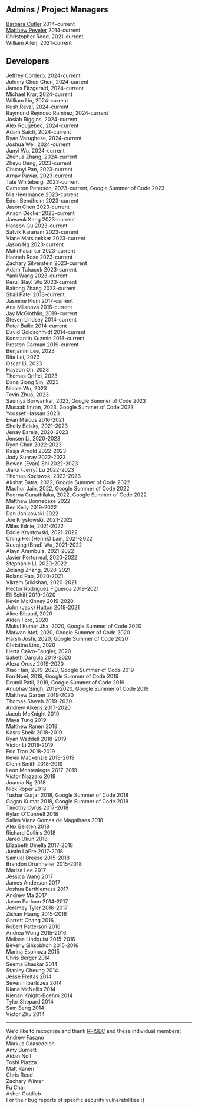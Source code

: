 ## Admins / Project Managers  

[Barbara Cutler](http://www.cs.rpi.edu/~cutler/) 2014-current  
[Matthew Peveler](http://mpeveler.com/) 2014-current  
Christopher Reed, 2021-current  
William Allen, 2021-current  


## Developers  

Jeffrey Cordero, 2024-current  
Johnny Chen Chen, 2024-current  
James Fitzgerald, 2024-current  
Michael Krar, 2024-current  
William Lin, 2024-current  
Kush Raval, 2024-current  
Raymond Reynoso Ramirez, 2024-current  
Josiah Riggins, 2024-current  
Alex Rougebec, 2024-current  
Adam Saich, 2024-current  
Ryan Varughese, 2024-current  
Joshua Wei, 2024-current  
Junyi Wu, 2024-current  
Zhehua Zhang, 2024-current  
Zheyu Deng, 2023-current  
Chuanyi Pan, 2023-current  
Arnav Pawar, 2023-current  
Tate Whiteberg, 2023-current  
Cameron Peterson, 2023-current, Google Summer of Code 2023  
Nia Heermance 2023-current  
Eden Bendheim 2023-current  
Jason Chen 2023-current  
Anson Decker 2023-current  
Jaeseok Kang 2023-current  
Hanson Gu 2023-current  
Sátvik Karanam 2023-current  
Viane Matsibekker 2023-current  
Jason Ng 2023-current  
Mahi Pasarkar 2023-current  
Hannah Rose 2023-current  
Zachary Silverstein 2023-current  
Adam Tuhacek 2023-current  
Yanli Wang 2023-current  
Kerui (Ray) Wu 2023-current  
Bairong Zhang 2023-current  
Shail Patel 2018-current  
Jasmine Plum 2017-current  
Ana Milanova 2016-current  
Jay McGlothlin, 2019-current  
Steven Lindsey 2014-current  
Peter Bailie 2014-current  
David Goldschmidt 2014-current  
Konstantin Kuzmin 2018-current  
Preston Carman 2019-current  
Benjamin Lee, 2023  
Rita Lei, 2023  
Oscar Li, 2023  
Hayeon Oh, 2023  
Thomas Orifici, 2023  
Dana Siong Sin, 2023  
Nicole Wu, 2023  
Tevin Zhuo, 2023  
Saumya Borwankar, 2023, Google Summer of Code 2023  
Musaab Imran, 2023, Google Summer of Code 2023  
Youssef Hassan 2023  
Evan Maicus 2016-2021  
Shelly Belsky, 2021-2023  
Jenay Barela, 2020-2023  
Jensen Li, 2020-2023  
Ryon Chan 2022-2023  
Kasja Arnold 2022-2023  
Jody Sunray 2022-2023  
Bowen (Evan) Shi 2022-2023  
Jiarui (Jerry) Lu 2022-2023  
Thomas Kozlowski 2022-2023  
Akshat Batra, 2022, Google Summer of Code 2022  
Madhur Jain, 2022, Google Summer of Code 2022  
Poorna Gunathilaka, 2022, Google Summer of Code 2022  
Matthew Bonnecaze 2022  
Ben Kelly 2019-2022  
Dan Janikowski 2022  
Joe Krystowski, 2021-2022  
Miles Ednie, 2021-2022  
Eddie Krystowski, 2021-2022  
Ching Hei (Henrik) Lam, 2021-2022  
Xueqing (Brad) Wu, 2021-2022  
Alayn Arambula, 2021-2022  
Javier Portorreal, 2020-2022  
Stephanie Li, 2020-2022  
Zixiang Zhang, 2020-2021  
Roland Rao, 2020-2021  
Vikram Srikishan, 2020-2021  
Hector Rodriguez Figueroa 2019-2021  
Eli Schiff 2019-2020  
Kevin McKinney 2019-2020  
John (Jack) Hulton 2018-2021  
Alice Bibaud, 2020  
Alden Ford, 2020  
Mukul Kumar Jha, 2020, Google Summer of Code 2020  
Marwan Atef, 2020, Google Summer of Code 2020  
Harsh Joshi, 2020, Google Summer of Code 2020  
Christina Lino, 2020  
Herta Calvo-Faugier, 2020  
Saketh Dargula 2019-2020  
Alexa Orosz 2019-2020  
Xiao Han, 2019-2020, Google Summer of Code 2019  
Fon Noel, 2019, Google Summer of Code 2019  
Drumil Patil, 2019, Google Summer of Code 2019  
Anubhav Singh, 2019-2020, Google Summer of Code 2019  
Matthew Garber 2019-2020  
Thomas Shweh 2019-2020  
Andrew Aikens 2017-2020  
Jacob McKnight 2019  
Maya Tung 2019  
Matthew Raneri 2019  
Kasra Sheik 2018-2019  
Ryan Waddell 2018-2019  
Victor Li 2018-2019  
Eric Tran 2018-2019  
Kevin Mackenzie 2018-2019  
Glenn Smith 2018-2019  
Leon Montealegre 2017-2019  
Victor Nazzaro 2018  
Joanna Ng 2018  
Nick Roper 2018  
Tushar Gurjar 2018, Google Summer of Code 2018  
Gagan Kumar  2018, Google Summer of Code 2018  
Timothy Cyrus 2017-2018  
Rylan O'Connell 2018  
Salles Viana Gomes de Magalhaes 2018  
Alex Belsten 2018  
Richard Collins 2018  
Jared Okun 2018  
Elizabeth Dinella 2017-2018  
Justin LaPre 2017-2018  
Samuel Breese 2015-2018  
Brandon Drumheller 2015-2018  
Marisa Lee 2017  
Jessica Wang 2017  
James Anderson 2017  
Joshua Barthlemess 2017  
Andrew Ma 2017  
Jason Parham 2014-2017  
Jeramey Tyler 2016-2017  
Zishan Huang 2015-2016  
Garrett Chang 2016  
Robert Patterson 2016  
Andrea Wong 2015-2016  
Melissa Lindquist 2015-2016  
Beverly Sihsobhon 2015-2016  
Marina Espinoza 2015  
Chris Berger 2014  
Seema Bhaskar 2014  
Stanley Cheung 2014  
Jesse Freitas 2014  
Severin Ibarluzea 2014  
Kiana McNellis 2014  
Kienan Knight-Boehm 2014  
Tyler Shepard 2014  
Sam Seng 2014  
Victor Zhu 2014  

------------------------------  
We'd like to recognize and thank [RPISEC](https://rpis.ec/) and these individual members:  
Andrew Fasano  
Markus Gaasedelen  
Amy Burnett  
Aidan Noll  
Toshi Piazza  
Matt Raneri  
Chris Reed  
Zachary Wimer  
Fu Chai  
Asher Gottlieb  
For their bug reports of specific security vulnerabilities :)  
